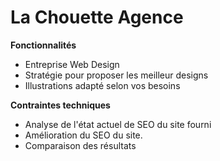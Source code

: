 # La Chouette Agence

 **Fonctionnalités**

* Entreprise Web Design
* Stratégie pour proposer les meilleur designs
* Illustrations adapté selon vos besoins

**Contraintes techniques**

* Analyse de l'état actuel de SEO du site fourni
* Amélioration du SEO du site.
* Comparaison des résultats
